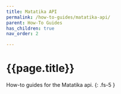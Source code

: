 ```yaml
---
title: Matatika API
permalink: /how-to-guides/matatika-api/
parent: How-To Guides
has_children: true
nav_order: 2

---
```


# {{page.title}}

How-to guides for the Matatika api.
{: .fs-5 }
